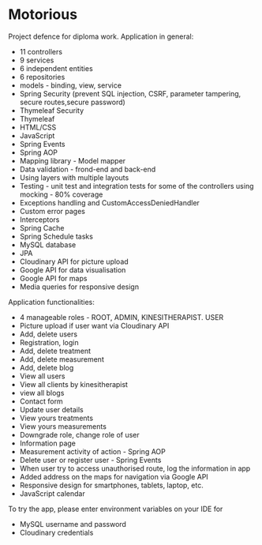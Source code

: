 # Motorious
Project defence for diploma work.
Application in general:
- 11 controllers
- 9 services
- 6 independent entities
- 6 repositories
- models - binding, view, service
- Spring Security (prevent SQL injection, CSRF, parameter tampering, secure routes,secure password) 
- Thymeleaf Security
- Thymeleaf
- HTML/CSS
- JavaScript
- Spring Events
- Spring AOP
- Mapping library - Model mapper
- Data validation - frond-end and back-end
- Using layers with multiple layouts 
- Testing - unit test and integration tests for some of the controllers using mocking - 80% coverage
- Exceptions handling and CustomAccessDeniedHandler
- Custom error pages
- Interceptors
- Spring Cache
- Spring Schedule tasks
- MySQL database
- JPA
- Cloudinary API for picture upload
- Google API for data visualisation
- Google API for maps
- Media queries for responsive design

Application functionalities:
- 4 manageable roles - ROOT, ADMIN, KINESITHERAPIST. USER
- Picture upload if user want via Cloudinary API
- Add, delete users
- Registration, login
- Add, delete treatment
- Add, delete measurement
- Add, delete blog
- View all users
- View all clients by kinesitherapist
- view all blogs
- Contact form
- Update user details
- View yours treatments
- View yours measurements
- Downgrade role, change role of user
- Information page
- Measurement activity of action - Spring AOP
- Delete user or register user - Spring Events
- When user try to access unauthorised route, log the information in app
- Added address on the maps for navigation via Google API 
- Responsive design for smartphones, tablets, laptop, etc.
- JavaScript calendar 

To try the app, please enter environment variables on your IDE for 
- MySQL username and password
- Cloudinary credentials
